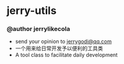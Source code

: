 # jerry-utils
### @author jerrylikecola 
* send your opinion to jerrygodi@qq.com
* 一个用来给日常开发予以便利的工具类
* A tool class to facilitate daily development
